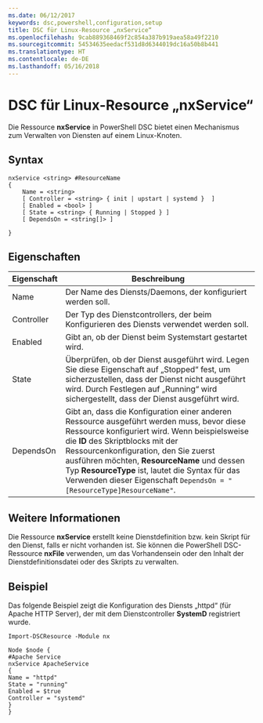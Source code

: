 ```yaml
---
ms.date: 06/12/2017
keywords: dsc,powershell,configuration,setup
title: DSC für Linux-Resource „nxService“
ms.openlocfilehash: 9cab889368469f2c854a387b919aea58a49f2210
ms.sourcegitcommit: 54534635eedacf531d8d6344019dc16a50b8b441
ms.translationtype: HT
ms.contentlocale: de-DE
ms.lasthandoff: 05/16/2018
---
```

# <a name="dsc-for-linux-nxservice-resource"></a>DSC für Linux-Resource „nxService“

Die Ressource **nxService** in PowerShell DSC bietet einen Mechanismus zum Verwalten von Diensten auf einem Linux-Knoten.

## <a name="syntax"></a>Syntax

```
nxService <string> #ResourceName
{
    Name = <string>
    [ Controller = <string> { init | upstart | systemd }  ]
    [ Enabled = <bool> ]
    [ State = <string> { Running | Stopped } ]
    [ DependsOn = <string[]> ]

}
```

## <a name="properties"></a>Eigenschaften
|  Eigenschaft |  Beschreibung |
|---|---|
| Name| Der Name des Diensts/Daemons, der konfiguriert werden soll.|
| Controller| Der Typ des Dienstcontrollers, der beim Konfigurieren des Diensts verwendet werden soll.|
| Enabled| Gibt an, ob der Dienst beim Systemstart gestartet wird.|
| State| Überprüfen, ob der Dienst ausgeführt wird. Legen Sie diese Eigenschaft auf „Stopped“ fest, um sicherzustellen, dass der Dienst nicht ausgeführt wird. Durch Festlegen auf „Running“ wird sichergestellt, dass der Dienst ausgeführt wird.|
| DependsOn | Gibt an, dass die Konfiguration einer anderen Ressource ausgeführt werden muss, bevor diese Ressource konfiguriert wird. Wenn beispielsweise die **ID** des Skriptblocks mit der Ressourcenkonfiguration, den Sie zuerst ausführen möchten, **ResourceName** und dessen Typ **ResourceType** ist, lautet die Syntax für das Verwenden dieser Eigenschaft `DependsOn = "[ResourceType]ResourceName"`.|


## <a name="additional-information"></a>Weitere Informationen

Die Ressource **nxService** erstellt keine Dienstdefinition bzw. kein Skript für den Dienst, falls er nicht vorhanden ist. Sie können die PowerShell DSC-Ressource **nxFile** verwenden, um das Vorhandensein oder den Inhalt der Dienstdefinitionsdatei oder des Skripts zu verwalten.

## <a name="example"></a>Beispiel

Das folgende Beispiel zeigt die Konfiguration des Diensts „httpd“ (für Apache HTTP Server), der mit dem Dienstcontroller **SystemD** registriert wurde.

```
Import-DSCResource -Module nx

Node $node {
#Apache Service
nxService ApacheService
{
Name = "httpd"
State = "running"
Enabled = $true
Controller = "systemd"
}
}
```